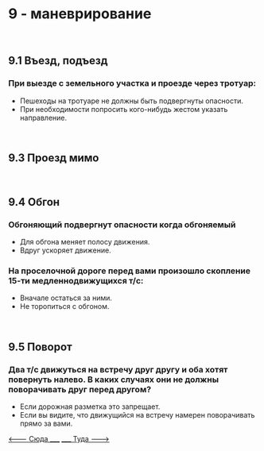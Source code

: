 <h1>9 - маневрирование</h1>
<br>
<h2>9.1 Въезд, подъезд</h2>
<h3>При выезде с земельного участка и проезде через тротуар:</h3>
<ul>
<li>Пешеходы на тротуаре не должны быть подвергнуты опасности.</li>
<li>При необходимости попросить кого-нибудь жестом указать направление.</li>
</ul>
<br>
<h2>9.3 Проезд мимо</h2>

<br>
<h2>9.4 Обгон</h2>

<h3>Обгоняющий подвергнут опасности когда обгоняемый</h3>
<ul>
<li>Для обгона меняет полосу движения.</li>
<li>Вдруг ускоряет движение.</li>
</ul>

<h3>На проселочной дороге перед вами произошло скопление 15-ти медленнодвижущихся т/с:</h3>
<ul>
<li>Вначале остаться за ними.</li>
<li>Не торопиться с обгоном.</li>
</ul>

<br>
<h2>9.5 Поворот</h2>
<h3>Два т/с движуться на встречу друг другу и оба хотят повернуть налево. В каких случаях они не должны поворачивать друг перед другом?</h3>
<ul>
<li>Если дорожная разметка это запрещает.</li>
<li>Если вы видите, что движущийся на встречу намерен поворачивать прямо за вами.</li>
</ul>


[<--- Сюда ___](/08%20-%20road%20participants.md)
[___ Туда --->](/10%20-%20parking.md)
